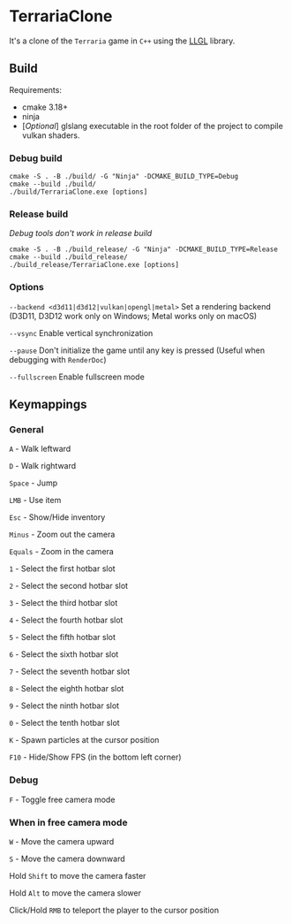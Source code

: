 # TerrariaClone

It's a clone of the `Terraria` game in `C++` using the [LLGL](https://github.com/LukasBanana/LLGL) library.

## Build

Requirements:

* cmake 3.18+
* ninja
* [_Optional_] glslang executable in the root folder of the project to compile vulkan shaders.

### Debug build

```
cmake -S . -B ./build/ -G "Ninja" -DCMAKE_BUILD_TYPE=Debug
cmake --build ./build/
./build/TerrariaClone.exe [options]
```

### Release build

_Debug tools don't work in release build_

```
cmake -S . -B ./build_release/ -G "Ninja" -DCMAKE_BUILD_TYPE=Release
cmake --build ./build_release/
./build_release/TerrariaClone.exe [options]
```

### Options

`--backend <d3d11|d3d12|vulkan|opengl|metal>` Set a rendering backend (D3D11, D3D12 work only on Windows; Metal works only on macOS)

`--vsync` Enable vertical synchronization

`--pause` Don't initialize the game until any key is pressed (Useful when debugging with `RenderDoc`)

`--fullscreen` Enable fullscreen mode

## Keymappings

### General

`A` - Walk leftward

`D` - Walk rightward

`Space` - Jump

`LMB` - Use item

`Esc` - Show/Hide inventory

`Minus` - Zoom out the camera

`Equals` - Zoom in the camera

`1` - Select the first hotbar slot

`2` - Select the second hotbar slot

`3` - Select the third hotbar slot

`4` - Select the fourth hotbar slot

`5` - Select the fifth hotbar slot

`6` - Select the sixth hotbar slot

`7` - Select the seventh hotbar slot

`8` - Select the eighth hotbar slot

`9` - Select the ninth hotbar slot

`0` - Select the tenth hotbar slot

`K` - Spawn particles at the cursor position

`F10` - Hide/Show FPS (in the bottom left corner)

### Debug

`F` - Toggle free camera mode

### When in free camera mode

`W` - Move the camera upward

`S` - Move the camera downward

Hold `Shift` to move the camera faster

Hold `Alt` to move the camera slower

Click/Hold `RMB` to teleport the player to the cursor position

